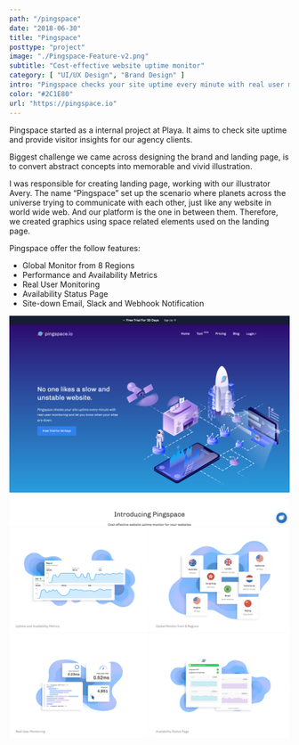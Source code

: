 ```yaml
---
path: "/pingspace"
date: "2018-06-30"
title: "Pingspace"
posttype: "project"
image: "./Pingspace-Feature-v2.png"
subtitle: "Cost-effective website uptime monitor"
category: [ "UI/UX Design", "Brand Design" ]
intro: "Pingspace checks your site uptime every minute with real user monitoring and let you know when your sites are down."
color: "#2C1E80"
url: "https://pingspace.io"
---
```


Pingspace started as a internal project at Playa. It aims to check site uptime and provide visitor insights for our agency clients. 

Biggest challenge we came across designing the brand and landing page, is to convert abstract concepts into memorable and vivid illustration. 

I was responsible for creating landing page, working with our illustrator Avery. The name “Pingspace” set up the scenario where planets across the universe trying to communicate with each other, just like any website in world wide web. And our platform is the one in between them. Therefore, we created graphics using space related elements used on the landing page. 

Pingspace offer the follow features:
* Global Monitor from 8 Regions
* Performance and Availability Metrics
* Real User Monitoring 
* Availability Status Page
* Site-down Email, Slack and Webhook Notification

![](./screenshot1.png)
![](./illustration1.png)